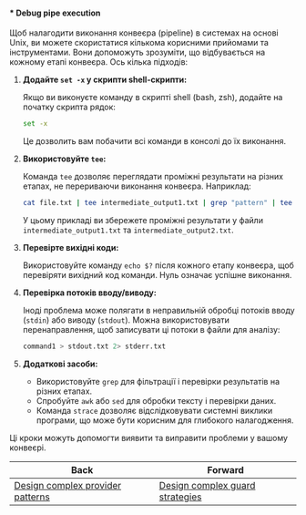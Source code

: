 #### * Debug pipe execution

Щоб налагодити виконання конвеєра (pipeline) в системах на основі Unix, ви можете скористатися кількома корисними прийомами та інструментами. Вони допоможуть зрозуміти, що відбувається на кожному етапі конвеєра. Ось кілька підходів:

1. **Додайте `set -x` у скрипти shell-скрипти:**

   Якщо ви виконуєте команду в скрипті shell (bash, zsh), додайте на початку скрипта рядок:
   ```bash
   set -x
   ```
   Це дозволить вам побачити всі команди в консолі до їх виконання.

2. **Використовуйте `tee`:**

   Команда `tee` дозволяє переглядати проміжні результати на різних етапах, не перериваючи виконання конвеєра. Наприклад:

   ```bash
   cat file.txt | tee intermediate_output1.txt | grep "pattern" | tee intermediate_output2.txt | sort
   ```

   У цьому прикладі ви збережете проміжні результати у файли `intermediate_output1.txt` та `intermediate_output2.txt`.

3. **Перевірте вихідні коди:**

   Використовуйте команду `echo $?` після кожного етапу конвеєра, щоб перевіряти вихідний код команди. Нуль означає успішне виконання.

4. **Перевірка потоків вводу/виводу:**

   Іноді проблема може полягати в неправильній обробці потоків вводу (`stdin`) або виводу (`stdout`). Можна використовувати перенаправлення, щоб записувати ці потоки в файли для аналізу:

   ```bash
   command1 > stdout.txt 2> stderr.txt
   ```

5. **Додаткові засоби:**

   - Використовуйте `grep` для фільтрації і перевірки результатів на різних етапах.
   - Спробуйте `awk` або `sed` для обробки тексту і перевірки даних.
   - Команда `strace` дозволяє відслідковувати системні виклики програми, що може бути корисним для глибокого налагодження.

Ці кроки можуть допомогти виявити та виправити проблеми у вашому конвеєрі.

| Back | Forward |
|---|---|
| [Design complex provider patterns](/ua/senior/nestjs/design-complex-provider-patterns.md)  | [Design complex guard strategies](/ua/senior/nestjs/design-complex-security-protocols.md) |